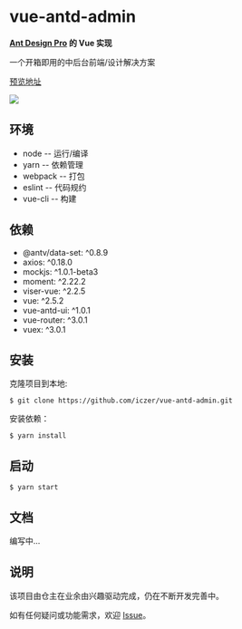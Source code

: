 # vue-antd-admin
**[Ant Design Pro](https://github.com/ant-design/ant-design-pro) 的 Vue 实现**

一个开箱即用的中后台前端/设计解决方案

[预览地址](https://iczer.gitee.io/vue-antd-pro)

![](https://github.com/iczer/vue-antd-admin/blob/master/static/img/preview.jpg)
## 环境
* node -- 运行/编译
* yarn -- 依赖管理
* webpack -- 打包
* eslint -- 代码规约
* vue-cli -- 构建
## 依赖
* @antv/data-set: ^0.8.9
* axios: ^0.18.0
* mockjs: ^1.0.1-beta3
* moment: ^2.22.2
* viser-vue: ^2.2.5
* vue: ^2.5.2
* vue-antd-ui: ^1.0.1
* vue-router: ^3.0.1
* vuex: ^3.0.1
## 安装
克隆项目到本地:
```
$ git clone https://github.com/iczer/vue-antd-admin.git
```
安装依赖：
```
$ yarn install
```
## 启动
```
$ yarn start
```
## 文档
编写中...
## 说明
该项目由仓主在业余由兴趣驱动完成，仍在不断开发完善中。

如有任何疑问或功能需求，欢迎 [Issue](https://github.com/iczer/vue-antd-admin/issues)。
